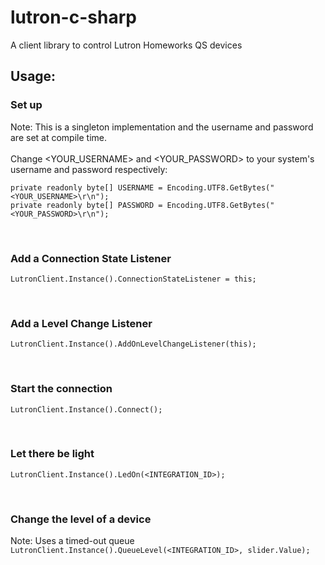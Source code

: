 # lutron-c-sharp
A client library to control Lutron Homeworks QS devices


## Usage:
### Set up
Note: This is a singleton implementation and the username and password are set at compile time.
</br></br>
Change <YOUR_USERNAME> and <YOUR_PASSWORD> to your system's username and password respectively:
```
private readonly byte[] USERNAME = Encoding.UTF8.GetBytes("<YOUR_USERNAME>\r\n");
private readonly byte[] PASSWORD = Encoding.UTF8.GetBytes("<YOUR_PASSWORD>\r\n");
```


</br>


### Add a Connection State Listener
`LutronClient.Instance().ConnectionStateListener = this;`


</br>


### Add a Level Change Listener
`LutronClient.Instance().AddOnLevelChangeListener(this);`


</br>


### Start the connection
`LutronClient.Instance().Connect();`


</br>


### Let there be light
`LutronClient.Instance().LedOn(<INTEGRATION_ID>);`


</br>


### Change the level of a device
Note: Uses a timed-out queue
`LutronClient.Instance().QueueLevel(<INTEGRATION_ID>, slider.Value);`
